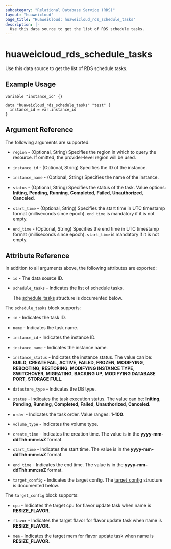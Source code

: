 ```yaml
---
subcategory: "Relational Database Service (RDS)"
layout: "huaweicloud"
page_title: "HuaweiCloud: huaweicloud_rds_schedule_tasks"
description: |-
  Use this data source to get the list of RDS schedule tasks.
---
```


# huaweicloud_rds_schedule_tasks

Use this data source to get the list of RDS schedule tasks.

## Example Usage

```hcl
variable "instance_id" {}

data "huaweicloud_rds_schedule_tasks" "test" {
  instance_id = var.instance_id
}
```

## Argument Reference

The following arguments are supported:

* `region` - (Optional, String) Specifies the region in which to query the resource.
  If omitted, the provider-level region will be used.

* `instance_id` - (Optional, String) Specifies the ID of the instance.

* `instance_name` - (Optional, String) Specifies the name of the instance.

* `status` - (Optional, String) Specifies the status of the task. Value options: **Initing**, **Pending**, **Running**,
  **Completed**, **Failed**, **Unauthorized**, **Canceled**.

* `start_time` - (Optional, String) Specifies the start time in UTC timestamp format (milliseconds since epoch).
  `end_time` is mandatory if it is not empty.

* `end_time` - (Optional, String) Specifies the end time in UTC timestamp format (milliseconds since epoch).
  `start_time` is mandatory if it is not empty.

## Attribute Reference

In addition to all arguments above, the following attributes are exported:

* `id` - The data source ID.

* `schedule_tasks` - Indicates the list of schedule tasks.

  The [schedule_tasks](#schedule_tasks_struct) structure is documented below.

<a name="schedule_tasks_struct"></a>
The `schedule_tasks` block supports:

* `id` - Indicates the task ID.

* `name` - Indicates the task name.

* `instance_id` - Indicates the instance ID.

* `instance_name` - Indicates the instance name.

* `instance_status` - Indicates the instance status. The value can be: **BUILD**, **CREATE FAIL**, **ACTIVE**, **FAILED**,
  **FROZEN**, **MODIFYING**, **REBOOTING**, **RESTORING**, **MODIFYING INSTANCE TYPE**, **SWITCHOVER**, **MIGRATING**,
  **BACKING UP**, **MODIFYING DATABASE PORT**, **STORAGE FULL**.

* `datastore_type` - Indicates the DB type.

* `status` - Indicates the task execution status. The value can be: **Initing**, **Pending**, **Running**, **Completed**,
  **Failed**, **Unauthorized**, **Canceled**.

* `order` - Indicates the task order. Value ranges: **1-100**.

* `volume_type` - Indicates the volume type.

* `create_time` -  Indicates the creation time. The value is in the **yyyy-mm-ddThh:mm:ssZ** format.

* `start_time` - Indicates the start time. The value is in the **yyyy-mm-ddThh:mm:ssZ** format.

* `end_time` - Indicates the end time. The value is in the **yyyy-mm-ddThh:mm:ssZ** format.

* `target_config` - Indicates the target config.
  The [target_config](#schedule_tasks_target_config_struct) structure is documented below.

<a name="schedule_tasks_target_config_struct"></a>
The `target_config` block supports:

* `cpu` - Indicates the target cpu for flavor update task when name is **RESIZE_FLAVOR**.

* `flavor` - Indicates the target flavor for flavor update task when name is **RESIZE_FLAVOR**.

* `mem` - Indicates the target mem for flavor update task when name is **RESIZE_FLAVOR**.
